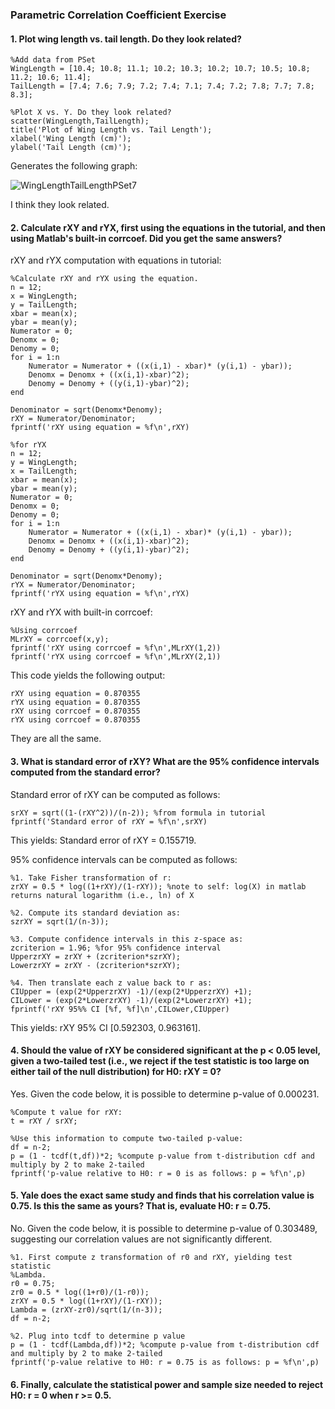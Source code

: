 ### Parametric Correlation Coefficient Exercise

#### 1. Plot wing length vs. tail length. Do they look related? 

```
%Add data from PSet
WingLength = [10.4; 10.8; 11.1; 10.2; 10.3; 10.2; 10.7; 10.5; 10.8; 11.2; 10.6; 11.4];
TailLength = [7.4; 7.6; 7.9; 7.2; 7.4; 7.1; 7.4; 7.2; 7.8; 7.7; 7.8; 8.3];

%Plot X vs. Y. Do they look related? 
scatter(WingLength,TailLength);
title('Plot of Wing Length vs. Tail Length');
xlabel('Wing Length (cm)');
ylabel('Tail Length (cm)');
```
Generates the following graph: 

![WingLengthTailLengthPSet7](https://user-images.githubusercontent.com/112706184/192166528-b43a87ba-2b20-4bdb-83fc-67adf3f43e80.jpg)

I think they look related. 

#### 2. Calculate rXY and rYX, first using the equations in the tutorial, and then using Matlab's built-in corrcoef. Did you get the same answers? 

rXY and rYX computation with equations in tutorial: 

```
%Calculate rXY and rYX using the equation. 
n = 12;
x = WingLength;
y = TailLength;
xbar = mean(x);
ybar = mean(y);
Numerator = 0;
Denomx = 0;
Denomy = 0;
for i = 1:n
    Numerator = Numerator + ((x(i,1) - xbar)* (y(i,1) - ybar));
    Denomx = Denomx + ((x(i,1)-xbar)^2); 
    Denomy = Denomy + ((y(i,1)-ybar)^2); 
end

Denominator = sqrt(Denomx*Denomy);
rXY = Numerator/Denominator;
fprintf('rXY using equation = %f\n',rXY)

%for rYX
n = 12;
y = WingLength;
x = TailLength;
xbar = mean(x);
ybar = mean(y);
Numerator = 0;
Denomx = 0;
Denomy = 0;
for i = 1:n
    Numerator = Numerator + ((x(i,1) - xbar)* (y(i,1) - ybar));
    Denomx = Denomx + ((x(i,1)-xbar)^2); 
    Denomy = Denomy + ((y(i,1)-ybar)^2); 
end

Denominator = sqrt(Denomx*Denomy);
rYX = Numerator/Denominator;
fprintf('rYX using equation = %f\n',rYX)
```

rXY and rYX with built-in corrcoef:

```
%Using corrcoef
MLrXY = corrcoef(x,y);
fprintf('rXY using corrcoef = %f\n',MLrXY(1,2))
fprintf('rYX using corrcoef = %f\n',MLrXY(2,1))
```

This code yields the following output: 

```
rXY using equation = 0.870355
rYX using equation = 0.870355
rXY using corrcoef = 0.870355
rYX using corrcoef = 0.870355
```
They are all the same. 

#### 3. What is standard error of rXY? What are the 95% confidence intervals computed from the standard error? 

Standard error of rXY can be computed as follows: 

```
srXY = sqrt((1-(rXY^2))/(n-2)); %from formula in tutorial
fprintf('Standard error of rXY = %f\n',srXY)
```
This yields: Standard error of rXY = 0.155719.

95% confidence intervals can be computed as follows: 

```
%1. Take Fisher transformation of r:
zrXY = 0.5 * log((1+rXY)/(1-rXY)); %note to self: log(X) in matlab returns natural logarithm (i.e., ln) of X

%2. Compute its standard deviation as: 
szrXY = sqrt(1/(n-3));

%3. Compute confidence intervals in this z-space as: 
zcriterion = 1.96; %for 95% confidence interval
UpperzrXY = zrXY + (zcriterion*szrXY);
LowerzrXY = zrXY - (zcriterion*szrXY);

%4. Then translate each z value back to r as: 
CIUpper = (exp(2*UpperzrXY) -1)/(exp(2*UpperzrXY) +1);
CILower = (exp(2*LowerzrXY) -1)/(exp(2*LowerzrXY) +1);
fprintf('rXY 95%% CI [%f, %f]\n',CILower,CIUpper)
```

This yields: rXY 95% CI [0.592303, 0.963161].

#### 4. Should the value of rXY be considered significant at the p < 0.05 level, given a two-tailed test (i.e., we reject if the test statistic is too large on either tail of the null distribution) for H0: rXY = 0?

Yes. Given the code below, it is possible to determine p-value of 0.000231.

```
%Compute t value for rXY:
t = rXY / srXY;

%Use this information to compute two-tailed p-value:
df = n-2;
p = (1 - tcdf(t,df))*2; %compute p-value from t-distribution cdf and multiply by 2 to make 2-tailed
fprintf('p-value relative to H0: r = 0 is as follows: p = %f\n',p)
```

#### 5. Yale does the exact same study and finds that his correlation value is 0.75. Is this the same as yours? That is, evaluate H0: r = 0.75. 

No. Given the code below, it is possible to determine p-value of 0.303489, suggesting our correlation values are not significantly different. 

```
%1. First compute z transformation of r0 and rXY, yielding test statistic
%Lambda. 
r0 = 0.75;
zr0 = 0.5 * log((1+r0)/(1-r0));
zrXY = 0.5 * log((1+rXY)/(1-rXY));
Lambda = (zrXY-zr0)/sqrt(1/(n-3));
df = n-2;

%2. Plug into tcdf to determine p value
p = (1 - tcdf(Lambda,df))*2; %compute p-value from t-distribution cdf and multiply by 2 to make 2-tailed
fprintf('p-value relative to H0: r = 0.75 is as follows: p = %f\n',p)

```

#### 6. Finally, calculate the statistical power and sample size needed to reject H0: r = 0 when r >= 0.5. 





